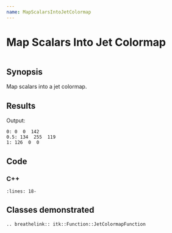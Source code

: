 ```yaml
---
name: MapScalarsIntoJetColormap
---
```


# Map Scalars Into Jet Colormap

```{index} single: JetColormapFunction pair: scalar; map pair: jet; colormap
```

## Synopsis

Map scalars into a jet colormap.

## Results

Output:

```
0: 0  0  142
0.5: 134  255  119
1: 126  0  0
```

## Code

### C++

```{literalinclude} Code.cxx
:lines: 18-
```

## Classes demonstrated

```{eval-rst}
.. breathelink:: itk::Function::JetColormapFunction
```
